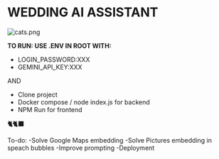 # WEDDING AI ASSISTANT
![cats.png](https://drive.google.com/file/d/1z93_41jD2vQPAUUwh40y_6NmdSMOgTZg/view?usp=sharing)

**TO RUN: USE .ENV IN ROOT WITH:**
- LOGIN_PASSWORD:XXX
- GEMINI_API_KEY:XXX

AND
- Clone project
- Docker compose / node index.js for backend
- NPM Run for frontend

**🐈🐈‍⬛**

To-do:
-Solve Google Maps embedding
-Solve Pictures embedding in speach bubbles
-Improve prompting
-Deployment
